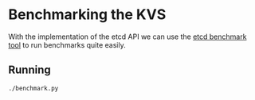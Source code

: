 # Benchmarking the KVS

With the implementation of the etcd API we can use the [etcd benchmark tool](https://github.com/etcd-io/etcd/tree/main/tools/benchmark) to run benchmarks quite easily.

## Running

```sh
./benchmark.py
```
